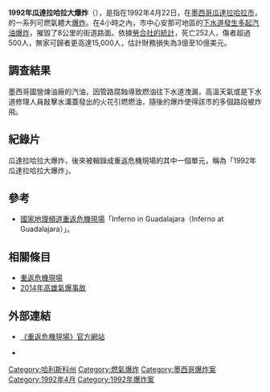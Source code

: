 **1992年瓜達拉哈拉大爆炸**（），是指在1992年4月22日，在[墨西哥](../Page/墨西哥.md "wikilink")[瓜達拉哈拉市](https://zh.wikipedia.org/wiki/瓜達拉哈拉市 "wikilink")，的一系列可燃氣體大[爆炸](https://zh.wikipedia.org/wiki/爆炸 "wikilink")。在4小時之內，市中心安那可地區的[下水道發生多起](../Page/下水道.md "wikilink")[汽油爆炸](../Page/汽油.md "wikilink")，摧毀了8公里的街道路面。依據[勞合社的統計](https://zh.wikipedia.org/wiki/勞合社 "wikilink")，死亡252人，傷者超過500人，無家可歸者更高達15,000人，估計財務損失為3億至10億美元。

## 調查結果

墨西哥國營煉油廠的汽油，因管路腐蝕導致燃油往下水道洩漏，高溫天氣或是下水道修理人員敲擊水溝蓋發出的火花引燃燃油，隨後的爆炸使得該市的多個路段被炸飛。

## 紀錄片

瓜達拉哈拉大爆炸，後來被輯錄成重返危機現場的其中一個單元，稱為「1992年瓜達拉哈拉大爆炸」。

## 參考

  - [國家地理頻道](../Page/國家地理頻道.md "wikilink")[重返危機現場](../Page/重返危機現場.md "wikilink")「Inferno
    in Guadalajara（Inferno at Guadalajara）」。

## 相關條目

  - [重返危機現場](../Page/重返危機現場.md "wikilink")
  - [2014年高雄氣爆事故](https://zh.wikipedia.org/wiki/2014年高雄氣爆事故 "wikilink")

## 外部連結

  - [《重返危機現場》官方網站](https://web.archive.org/web/20081218160255/http://channel.nationalgeographic.com/series/seconds-from-disaster)

  -
[Category:哈利斯科州](https://zh.wikipedia.org/wiki/Category:哈利斯科州 "wikilink")
[Category:燃氣爆炸](https://zh.wikipedia.org/wiki/Category:燃氣爆炸 "wikilink")
[Category:墨西哥爆炸案](https://zh.wikipedia.org/wiki/Category:墨西哥爆炸案 "wikilink")
[Category:1992年4月](https://zh.wikipedia.org/wiki/Category:1992年4月 "wikilink")
[Category:1992年爆炸案](https://zh.wikipedia.org/wiki/Category:1992年爆炸案 "wikilink")